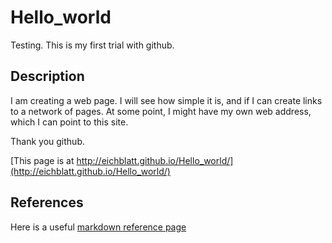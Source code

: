 # Hello_world

Testing. 
This is my first trial with github.

## Description 

I am creating a web page. I will see how simple it is, and if I can create links to a network of pages. 
At some point, I might have my own web address, which I can point to this site.

Thank you github.

[This page is at http://eichblatt.github.io/Hello_world/](http://eichblatt.github.io/Hello_world/)

## References

Here is a useful [markdown reference page](https://github.com/adam-p/markdown-here/wiki/Markdown-Cheatsheet#links)
